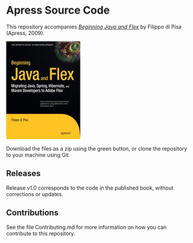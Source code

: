 # Apress Source Code

This repository accompanies [*Beginning Java and Flex*](http://www.apress.com/9781430223856) by Filippo di Pisa (Apress, 2009).

![Cover image](9781430223856.jpg)

Download the files as a zip using the green button, or clone the repository to your machine using Git.

## Releases

Release v1.0 corresponds to the code in the published book, without corrections or updates.

## Contributions

See the file Contributing.md for more information on how you can contribute to this repository.
